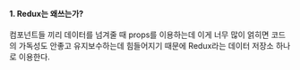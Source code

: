 #### 1. Redux는 왜쓰는가?

컴포넌트들 끼리 데이터를 넘겨줄 때 props를 이용하는데 이게 너무 많이 얽히면 코드의 가독성도 안좋고 유지보수하는데 힘들어지기 때문에 Redux라는 데이터 저장소 하나로 이용한다.



